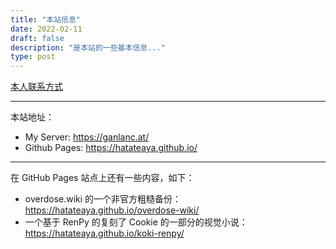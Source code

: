 ```yaml
---
title: "本站信息"
date: 2022-02-11
draft: false
description: "是本站的一些基本信息..."
type: post
---
```


[本人联系方式](/pin)

---

本站地址：

- My Server: <https://ganlanc.at/>
- Github Pages: <https://hatateaya.github.io/>

---

在 GitHub Pages 站点上还有一些内容，如下：

- overdose.wiki 的一个非官方粗糙备份： <https://hatateaya.github.io/overdose-wiki/>
- 一个基于 RenPy 的复刻了 Cookie 的一部分的视觉小说： <https://hatateaya.github.io/koki-renpy/>
